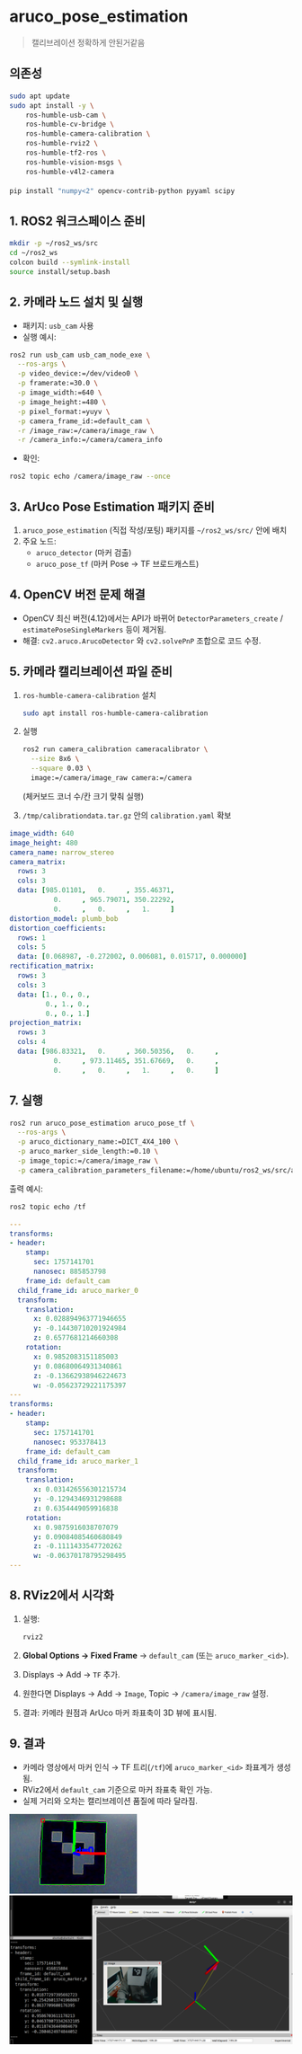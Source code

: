 # aruco_pose_estimation

> 캘리브레이션 정확하게 안된거같음

## 의존성
```bash
sudo apt update
sudo apt install -y \
    ros-humble-usb-cam \
    ros-humble-cv-bridge \
    ros-humble-camera-calibration \
    ros-humble-rviz2 \
    ros-humble-tf2-ros \
    ros-humble-vision-msgs \
    ros-humble-v4l2-camera

pip install "numpy<2" opencv-contrib-python pyyaml scipy
```
>

## 1. ROS2 워크스페이스 준비

```bash
mkdir -p ~/ros2_ws/src
cd ~/ros2_ws
colcon build --symlink-install
source install/setup.bash
```


## 2. 카메라 노드 설치 및 실행

- 패키지: `usb_cam` 사용
- 실행 예시:

```bash
ros2 run usb_cam usb_cam_node_exe \
  --ros-args \
  -p video_device:=/dev/video0 \
  -p framerate:=30.0 \
  -p image_width:=640 \
  -p image_height:=480 \
  -p pixel_format:=yuyv \
  -p camera_frame_id:=default_cam \
  -r /image_raw:=/camera/image_raw \
  -r /camera_info:=/camera/camera_info
```

- 확인:

```bash
ros2 topic echo /camera/image_raw --once
```


## 3. ArUco Pose Estimation 패키지 준비

1. `aruco_pose_estimation` (직접 작성/포팅) 패키지를 `~/ros2_ws/src/` 안에 배치
2. 주요 노드:
    - `aruco_detector` (마커 검출)
    - `aruco_pose_tf` (마커 Pose → TF 브로드캐스트)

## 4. OpenCV 버전 문제 해결

- OpenCV 최신 버전(4.12)에서는 API가 바뀌어 `DetectorParameters_create` / `estimatePoseSingleMarkers` 등이 제거됨.
- 해결: `cv2.aruco.ArucoDetector` 와 `cv2.solvePnP` 조합으로 코드 수정.


## 5. 카메라 캘리브레이션 파일 준비

1. `ros-humble-camera-calibration` 설치

    ```bash
    sudo apt install ros-humble-camera-calibration
    ```

2. 실행

    ```bash
    ros2 run camera_calibration cameracalibrator \
      --size 8x6 \
      --square 0.03 \
      image:=/camera/image_raw camera:=/camera
    ```

    (체커보드 코너 수/칸 크기 맞춰 실행)

3. `/tmp/calibrationdata.tar.gz` 안의 `calibration.yaml` 확보

```yaml
image_width: 640
image_height: 480
camera_name: narrow_stereo
camera_matrix:
  rows: 3
  cols: 3
  data: [985.01101,   0.     , 355.46371,
           0.     , 965.79071, 350.22292,
           0.     ,   0.     ,   1.     ]
distortion_model: plumb_bob
distortion_coefficients:
  rows: 1
  cols: 5
  data: [0.068987, -0.272002, 0.006081, 0.015717, 0.000000]
rectification_matrix:
  rows: 3
  cols: 3
  data: [1., 0., 0.,
         0., 1., 0.,
         0., 0., 1.]
projection_matrix:
  rows: 3
  cols: 4
  data: [986.83321,   0.     , 360.50356,   0.     ,
           0.     , 973.11465, 351.67669,   0.     ,
           0.     ,   0.     ,   1.     ,   0.     ]

```

## 7. 실행

```bash
ros2 run aruco_pose_estimation aruco_pose_tf \
  --ros-args \
  -p aruco_dictionary_name:=DICT_4X4_100 \
  -p aruco_marker_side_length:=0.10 \
  -p image_topic:=/camera/image_raw \
  -p camera_calibration_parameters_filename:=/home/ubuntu/ros2_ws/src/aruco_pose_estimation/calibration.yaml
```

출력 예시:
```bash
ros2 topic echo /tf
```

```yaml
---
transforms:
- header:
    stamp:
      sec: 1757141701
      nanosec: 885853798
    frame_id: default_cam
  child_frame_id: aruco_marker_0
  transform:
    translation:
      x: 0.028894963771946655
      y: -0.14430710201924984
      z: 0.6577681214660308
    rotation:
      x: 0.9852083151185003
      y: 0.08680064931340861
      z: -0.13662938946224673
      w: -0.05623729221175397
---
transforms:
- header:
    stamp:
      sec: 1757141701
      nanosec: 953378413
    frame_id: default_cam
  child_frame_id: aruco_marker_1
  transform:
    translation:
      x: 0.031426556301215734
      y: -0.1294346931298688
      z: 0.6354449059916838
    rotation:
      x: 0.9875916038707079
      y: 0.09084085460680849
      z: -0.1111433547720262
      w: -0.06370178795298495
---
```


## 8. RViz2에서 시각화

1. 실행:

    ```bash
    rviz2
    ```

2. **Global Options → Fixed Frame** → `default_cam` (또는 `aruco_marker_<id>`).
3. Displays → Add → `TF` 추가.
4. 원한다면 Displays → Add → `Image`, Topic → `/camera/image_raw` 설정.
5. 결과: 카메라 원점과 ArUco 마커 좌표축이 3D 뷰에 표시됨.

## 9. 결과

- 카메라 영상에서 마커 인식 → TF 트리(`/tf`)에 `aruco_marker_<id>` 좌표계가 생성됨.
- RViz2에서 `default_cam` 기준으로 마커 좌표축 확인 가능.
- 실제 거리와 오차는 캘리브레이션 품질에 따라 달라짐.


![aruco](image/Screenshot%20from%202025-09-06%2016-27-47.png)
![aruco2](image/Screenshot%20from%202025-09-06%2016-36-17.png)